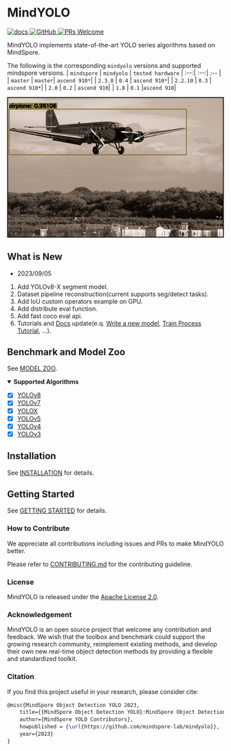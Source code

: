 # MindYOLO

<p align="left">
    <a href="https://github.com/mindspore-lab/mindyolo/blob/master/README.md">
        <img alt="docs" src="https://img.shields.io/badge/docs-latest-blue">
    </a>
    <a href="https://github.com/mindspore-lab/mindyolo/blob/master/LICENSE">
        <img alt="GitHub" src="https://img.shields.io/github/license/mindspore-lab/mindcv.svg">
    </a>
    <a href="https://github.com/mindspore-lab/mindyolo/pulls">
        <img alt="PRs Welcome" src="https://img.shields.io/badge/PRs-welcome-pink.svg">
    </a>
</p>

MindYOLO implements state-of-the-art YOLO series algorithms based on MindSpore.

The following is the corresponding `mindyolo` versions and supported
mindspore versions.
| `mindspore` | `mindyolo` | `tested hardware`
| :--:| :--:| :-- |
| `master`  | `master`| `ascend 910*`| 
| `2.3.0`   | `0.4`  |  `ascend 910*`|
| `2.2.10`  | `0.3` |  `ascend 910*`|
| `2.0`     | `0.2` | `ascend 910`|
| `1.8`     | `0.1`  |`ascend 910`|

<img src="https://raw.githubusercontent.com/mindspore-lab/mindyolo/master/.github/000000137950.jpg" />


## What is New

- 2023/09/05

1. Add YOLOv8-X segment model.
2. Dataset pipeline reconstruction(current supports seg/detect tasks).
3. Add IoU custom operators example on GPU.
4. Add distribute eval function.
5. Add fast coco eval api.
6. Tutorials and [Docs](https://mindspore-lab.github.io/mindyolo/) update(e.q. [Write a new model](https://mindspore-lab.github.io/mindyolo/zh/how_to_guides/write_a_new_model/), [Train Process Tutorial](https://mindspore-lab.github.io/mindyolo/zh/tutorials/quick_start/), ...).

## Benchmark and Model Zoo

See [MODEL ZOO](MODEL_ZOO.md).

<details open markdown>
<summary><b>Supported Algorithms</b></summary>

- [x] [YOLOv8](configs/yolov8)
- [x] [YOLOv7](configs/yolov7)
- [x] [YOLOX](configs/yolox)
- [x] [YOLOv5](configs/yolov5)
- [x] [YOLOv4](configs/yolov4)
- [x] [YOLOv3](configs/yolov3)

</details>

## Installation

See [INSTALLATION](docs/en/installation.md) for details.

## Getting Started

See [GETTING STARTED](GETTING_STARTED.md) for details.


### How to Contribute

We appreciate all contributions including issues and PRs to make MindYOLO better. 

Please refer to [CONTRIBUTING.md](CONTRIBUTING.md) for the contributing guideline.

### License

MindYOLO is released under the [Apache License 2.0](LICENSE.md).

### Acknowledgement

MindYOLO is an open source project that welcome any contribution and feedback. We wish that the toolbox and benchmark could support the growing research community, reimplement existing methods, and develop their own new real-time object detection methods by providing a flexible and standardized toolkit.

### Citation

If you find this project useful in your research, please consider cite:

```latex
@misc{MindSpore Object Detection YOLO 2023,
    title={{MindSpore Object Detection YOLO}:MindSpore Object Detection YOLO Toolbox and Benchmark},
    author={MindSpore YOLO Contributors},
    howpublished = {\url{https://github.com/mindspore-lab/mindyolo}},
    year={2023}
}
```

